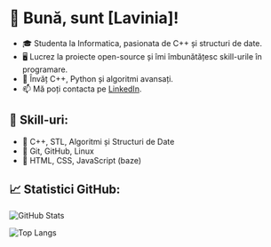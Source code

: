 # 👋 Bună, sunt [Lavinia]!
- 🎓 Studenta la Informatica, pasionata de C++ și structuri de date.
- 🖥️ Lucrez la proiecte open-source și îmi îmbunătățesc skill-urile în programare.
- 🌱 Învăț C++, Python și algoritmi avansați.
- 📫 Mă poți contacta pe [LinkedIn](https://www.linkedin.com/in/lavinia-ursescu-754b65350).

## 📌 Skill-uri:
- 🔹 C++, STL, Algoritmi și Structuri de Date
- 🔹 Git, GitHub, Linux
- 🔹 HTML, CSS, JavaScript (baze)

## 📈 Statistici GitHub:
![GitHub Stats](https://github-readme-stats.vercel.app/api?username=Lavinia&show_icons=true&theme=tokyonight)

![Top Langs](https://github-readme-stats.vercel.app/api/top-langs/?username=Lavinia&layout=compact&theme=radical)
